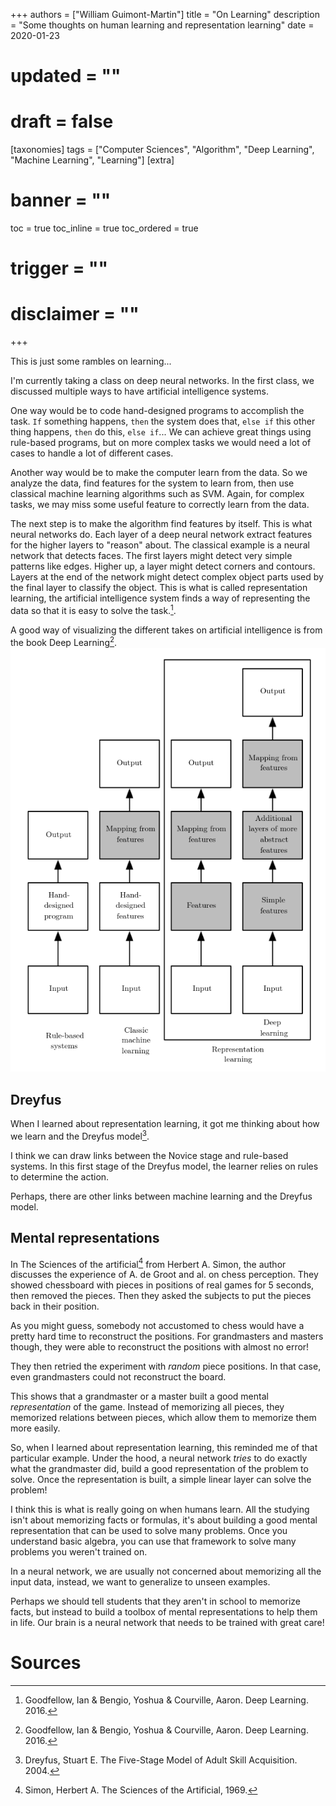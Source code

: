 +++
authors = ["William Guimont-Martin"]
title = "On Learning"
description = "Some thoughts on human learning and representation learning"
date = 2020-01-23
# updated = ""
# draft = false
[taxonomies]
tags = ["Computer Sciences", "Algorithm", "Deep Learning", "Machine Learning", "Learning"]
[extra]
# banner = ""
toc = true
toc_inline = true
toc_ordered = true
# trigger = ""
# disclaimer = ""
+++

This is just some rambles on learning...

I'm currently taking a class on deep neural networks. In the first class, we discussed multiple ways to have artificial intelligence systems. 

One way would be to code hand-designed programs to accomplish the task. `If` something happens, `then` the system does that, `else if` this other thing happens, `then` do this, `else if`... We can achieve great things using rule-based programs, but on more complex tasks we would need a lot of cases to handle a lot of different cases.

Another way would be to make the computer learn from the data. So we analyze the data, find features for the system to learn from, then use classical machine learning algorithms such as SVM. Again, for complex tasks, we may miss some useful feature to correctly learn from the data.

The next step is to make the algorithm find features by itself. This is what neural networks do. Each layer of a deep neural network extract features for the higher layers to "reason" about. The classical example is a neural network that detects faces. The first layers might detect very simple patterns like edges. Higher up, a layer might detect corners and contours. Layers at the end of the network might detect complex object parts used by the final layer to classify the object. This is what is called representation learning, the artificial intelligence system finds a way of representing the data so that it is easy to solve the task.[^Goodfellow].

A good way of visualizing the different takes on artificial intelligence is from the book Deep Learning[^Goodfellow].
![Types of learning](types.png)

## Dreyfus
When I learned about representation learning, it got me thinking about how we learn and the Dreyfus model[^Dreyfus].

I think we can draw links between the Novice stage and rule-based systems. In this first stage of the Dreyfus model, the learner relies on rules to determine the action.

Perhaps, there are other links between machine learning and the Dreyfus model.

## Mental representations
In The Sciences of the artificial[^Simon] from Herbert A. Simon, the author discusses the experience of A. de Groot and al. on chess perception. They showed chessboard with pieces in positions of real games for 5 seconds, then removed the pieces. Then they asked the subjects to put the pieces back in their position.

As you might guess, somebody not accustomed to chess would have a pretty hard time to reconstruct the positions. For grandmasters and masters though, they were able to reconstruct the positions with almost no error!

They then retried the experiment with *random* piece positions. In that case, even grandmasters could not reconstruct the board.

This shows that a grandmaster or a master built a good mental *representation* of the game. Instead of memorizing all pieces, they memorized relations between pieces, which allow them to memorize them more easily.

So, when I learned about representation learning, this reminded me of that particular example. Under the hood, a neural network *tries* to do exactly what the grandmaster did, build a good representation of the problem to solve. Once the representation is built, a simple linear layer can solve the problem!

I think this is what is really going on when humans learn. All the studying isn't about memorizing facts or formulas, it's about building a good mental representation that can be used to solve many problems. Once you understand basic algebra, you can use that framework to solve many problems you weren't trained on.

In a neural network, we are usually not concerned about memorizing all the input data, instead, we want to generalize to unseen examples.

Perhaps we should tell students that they aren't in school to memorize facts, but instead to build a toolbox of mental representations to help them in life. Our brain is a neural network that needs to be trained with great care!

# Sources
[^Goodfellow]: Goodfellow, Ian & Bengio, Yoshua & Courville, Aaron. Deep Learning. 2016.
[^Simon]: Simon, Herbert A. The Sciences of the Artificial, 1969.
[^Dreyfus]: Dreyfus, Stuart E. The Five-Stage Model of Adult Skill Acquisition. 2004.
